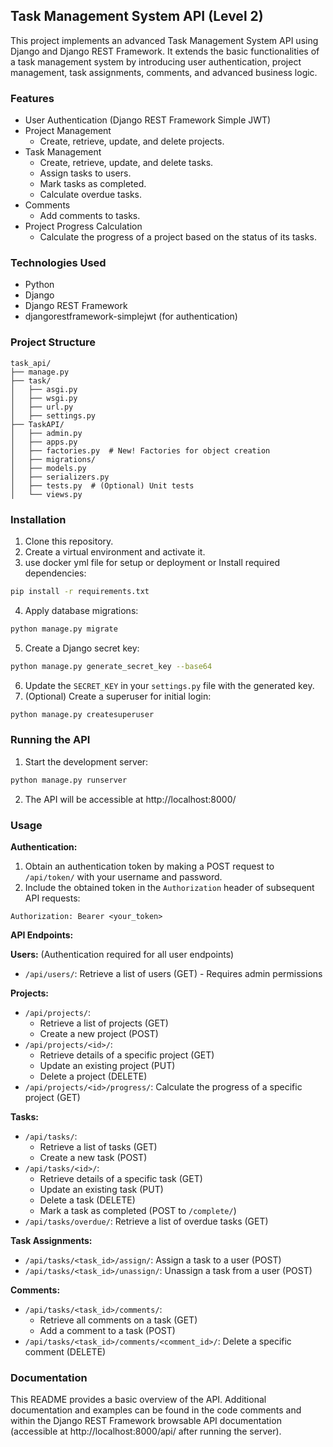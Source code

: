 ## Task Management System API (Level 2)

This project implements an advanced Task Management System API using Django and Django REST Framework. It extends the basic functionalities of a task management system by introducing user authentication, project management, task assignments, comments, and advanced business logic.


### Features

* User Authentication (Django REST Framework Simple JWT)
* Project Management
    * Create, retrieve, update, and delete projects.
* Task Management
    * Create, retrieve, update, and delete tasks.
    * Assign tasks to users.
    * Mark tasks as completed.
    * Calculate overdue tasks.
* Comments
    * Add comments to tasks.
* Project Progress Calculation
    * Calculate the progress of a project based on the status of its tasks.


### Technologies Used

* Python
* Django
* Django REST Framework
* djangorestframework-simplejwt (for authentication)


### Project Structure

```
task_api/
├── manage.py
├── task/
│   ├── asgi.py
│   ├── wsgi.py
│   ├── url.py
│   ├── settings.py
├── TaskAPI/
│   ├── admin.py
│   ├── apps.py
│   ├── factories.py  # New! Factories for object creation
│   ├── migrations/
│   ├── models.py
│   ├── serializers.py
│   ├── tests.py  # (Optional) Unit tests
│   └── views.py

```


### Installation

1. Clone this repository.
2. Create a virtual environment and activate it.
3. use docker yml file for setup or deployment or Install required dependencies:

```bash
pip install -r requirements.txt
```

4. Apply database migrations:

```bash
python manage.py migrate
```

5. Create a Django secret key:

```bash
python manage.py generate_secret_key --base64
```

6. Update the `SECRET_KEY` in your `settings.py` file with the generated key.
7. (Optional) Create a superuser for initial login:

```bash
python manage.py createsuperuser
```


### Running the API

1. Start the development server:

```bash
python manage.py runserver
```

2. The API will be accessible at http://localhost:8000/


### Usage

**Authentication:**

1. Obtain an authentication token by making a POST request to `/api/token/` with your username and password.
2. Include the obtained token in the `Authorization` header of subsequent API requests:

```
Authorization: Bearer <your_token>
```

**API Endpoints:**

**Users:** (Authentication required for all user endpoints)

* `/api/users/`: Retrieve a list of users (GET) - Requires admin permissions

**Projects:**

* `/api/projects/`:
    * Retrieve a list of projects (GET)
    * Create a new project (POST)
* `/api/projects/<id>/`:
    * Retrieve details of a specific project (GET)
    * Update an existing project (PUT)
    * Delete a project (DELETE)
* `/api/projects/<id>/progress/`: Calculate the progress of a specific project (GET)

**Tasks:**

* `/api/tasks/`:
    * Retrieve a list of tasks (GET)
    * Create a new task (POST)
* `/api/tasks/<id>/`:
    * Retrieve details of a specific task (GET)
    * Update an existing task (PUT)
    * Delete a task (DELETE)
    * Mark a task as completed (POST to `/complete/`)
* `/api/tasks/overdue/`: Retrieve a list of overdue tasks (GET)

**Task Assignments:**

* `/api/tasks/<task_id>/assign/`: Assign a task to a user (POST)
* `/api/tasks/<task_id>/unassign/`: Unassign a task from a user (POST)

**Comments:**

* `/api/tasks/<task_id>/comments/`:
    * Retrieve all comments on a task (GET)
    * Add a comment to a task (POST)
* `/api/tasks/<task_id>/comments/<comment_id>/`: Delete a specific comment (DELETE)


### Documentation

This README provides a basic overview of the API. Additional documentation and examples can be found in the code comments and within the Django REST Framework browsable API documentation (accessible at http://localhost:8000/api/ after running the server).


